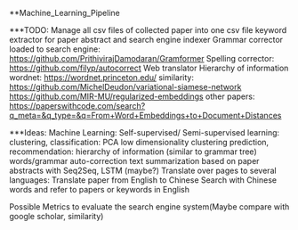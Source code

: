 **Machine_Learning_Pipeline

***TODO:
Manage all csv files of collected paper into one csv file
keyword extractor for paper abstract and search engine indexer
Grammar corrector loaded to search engine: https://github.com/PrithivirajDamodaran/Gramformer 
Spelling corrector: https://github.com/filyp/autocorrect 
Web translator
Hierarchy of information
wordnet: https://wordnet.princeton.edu/ 
similarity:
https://github.com/MichelDeudon/variational-siamese-network
https://github.com/MIR-MU/regularized-embeddings
other papers: https://paperswithcode.com/search?q_meta=&q_type=&q=From+Word+Embeddings+to+Document+Distances 

***Ideas:
Machine Learning:
Self-supervised/ Semi-supervised learning: clustering, classification: PCA low dimensionality clustering
prediction, recommendation: hierarchy of information (similar to grammar tree)
words/grammar auto-correction
text summarization based on paper abstracts with Seq2Seq, LSTM (maybe?)
Translate over pages to several languages:
Translate paper from English to Chinese
Search with Chinese words and refer to papers or keywords in English

Possible Metrics to evaluate the search engine system(Maybe compare with google scholar, similarity)

